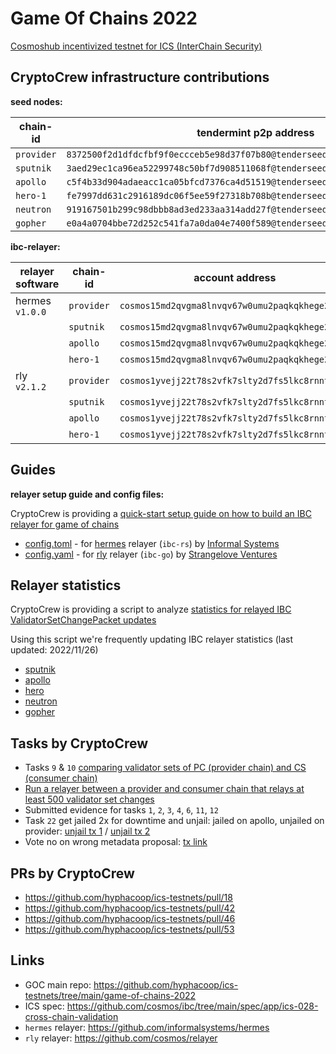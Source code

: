 # Game Of Chains 2022
[Cosmoshub incentivized testnet for ICS (InterChain Security)](https://interchainsecurity.dev/game-of-chains-2022)

## CryptoCrew infrastructure contributions
**seed nodes:**

| chain-id | tendermint p2p address |
| ---------- | -----------------------------------------------------------------------------|
| `provider` | `8372500f2d1dfdcfbf9f0eccceb5e98d37f07b80@tenderseed.ccvalidators.com:29009` |
| `sputnik`  | `3aed29ec1ca96ea52299748c50bf7d908511068f@tenderseed.ccvalidators.com:29019` |
| `apollo`   | `c5f4b33d904adaeacc1ca05bfcd7376ca4d51519@tenderseed.ccvalidators.com:29029` |
| `hero-1`   | `fe7997dd631c2916189dc06f5ee59f27318b708b@tenderseed.ccvalidators.com:29039` |
| `neutron`  | `919167501b299c98dbbb8ad3ed233aa314add27f@tenderseed.ccvalidators.com:29049` |
| `gopher`   | `e0a4a0704bbe72d252c541fa7a0da04e7400f589@tenderseed.ccvalidators.com:29059` |

**ibc-relayer:**

| relayer software | chain-id | account address | explorer link |
| ---------| ---------- | ------------------------------------------------| ------ |
| hermes `v1.0.0` | `provider` | `cosmos15md2qvgma8lnvqv67w0umu2paqkqkhege2evgl` | [link](https://testnet.ping.pub/provider/account/cosmos15md2qvgma8lnvqv67w0umu2paqkqkhege2evgl) |
|          | `sputnik`  | `cosmos15md2qvgma8lnvqv67w0umu2paqkqkhege2evgl` | [link](https://testnet.ping.pub/sputnik/account/cosmos15md2qvgma8lnvqv67w0umu2paqkqkhege2evgl) |
|          | `apollo`   | `cosmos15md2qvgma8lnvqv67w0umu2paqkqkhege2evgl` | [link](https://testnet.ping.pub/apollo/account/cosmos15md2qvgma8lnvqv67w0umu2paqkqkhege2evgl) |
|          | `hero-1`   | `cosmos15md2qvgma8lnvqv67w0umu2paqkqkhege2evgl` | [link](https://testnet.ping.pub/hero/account/cosmos15md2qvgma8lnvqv67w0umu2paqkqkhege2evgl) |
| rly `v2.1.2` | `provider` | `cosmos1yvejj22t78s2vfk7slty2d7fs5lkc8rnnt3j9u` | [link](https://testnet.ping.pub/provider/account/cosmos1yvejj22t78s2vfk7slty2d7fs5lkc8rnnt3j9u) |
|          | `sputnik`  | `cosmos1yvejj22t78s2vfk7slty2d7fs5lkc8rnnt3j9u` | [link](https://testnet.ping.pub/sputnik/account/cosmos1yvejj22t78s2vfk7slty2d7fs5lkc8rnnt3j9u) |
|          | `apollo`   | `cosmos1yvejj22t78s2vfk7slty2d7fs5lkc8rnnt3j9u` | [link](https://testnet.ping.pub/apollo/account/cosmos1yvejj22t78s2vfk7slty2d7fs5lkc8rnnt3j9u) |
|          | `hero-1`   | `cosmos1yvejj22t78s2vfk7slty2d7fs5lkc8rnnt3j9u` | [link](https://testnet.ping.pub/hero/account/cosmos1yvejj22t78s2vfk7slty2d7fs5lkc8rnnt3j9u) |

## Guides
**relayer setup guide and config files:**

CryptoCrew is providing a [quick-start setup guide on how to build an IBC relayer for game of chains](./relayer-config/README.md)

- [config.toml](./relayer-config/config.toml) - for [hermes](https://github.com/informalsystems/hermes) relayer (`ibc-rs`) by [Informal Systems](https://github.com/informalsystems)
- [config.yaml](./relayer-config/config.yaml) - for [rly](https://github.com/cosmos/relayer) relayer (`ibc-go`) by [Strangelove Ventures](https://github.com/strangelove-ventures)

## Relayer statistics
CryptoCrew is providing a script to analyze [statistics for relayed IBC ValidatorSetChangePacket updates](./count-relayer-updates/)

Using this script we're frequently updating IBC relayer statistics (last updated: 2022/11/26)
- [sputnik](./count-relayer-updates/sputnik_relayer-valset-updates.csv)
- [apollo](./count-relayer-updates/apollo_relayer-valset-updates.csv)
- [hero](./count-relayer-updates/hero_relayer-valset-updates.csv)
- [neutron](./count-relayer-updates/neutron_relayer-valset-updates.csv)
- [gopher](./count-relayer-updates/hero_relayer-valset-updates.csv)

## Tasks by CryptoCrew
- Tasks `9` & `10` [comparing validator sets of PC (provider chain) and CS (consumer chain)](./compare-valsets/)
- [Run a relayer between a provider and consumer chain that relays at least 500 validator set changes](./relayer.md)
- Submitted evidence for tasks `1`, `2`, `3`, `4`, `6`, `11`, `12`
- Task `22` get jailed 2x for downtime and unjail: jailed on apollo, unjailed on provider: [unjail tx 1](https://testnet.mintscan.io/goc-provider/txs/F8C805CC6D5FBDD2D5B853CDBB77F275C06762EE74E1FE7BD1E734BE88BAB047) / [unjail tx 2](https://testnet.mintscan.io/goc-provider/txs/DA206CD386B22F0E46ECCF6A9FF6ADB7CFD4005BBC437D5BAFD5E6D6F344A7F0)  
- Vote no on wrong metadata proposal: [tx link](https://testnet.mintscan.io/goc-provider/6119CAA510DCEDAA62857F577EAF6D248B9C3CA12F21042D5DFDD13E44B5701F)

## PRs by CryptoCrew
- https://github.com/hyphacoop/ics-testnets/pull/18
- https://github.com/hyphacoop/ics-testnets/pull/42
- https://github.com/hyphacoop/ics-testnets/pull/46
- https://github.com/hyphacoop/ics-testnets/pull/53

## Links
- GOC main repo: https://github.com/hyphacoop/ics-testnets/tree/main/game-of-chains-2022
- ICS spec: https://github.com/cosmos/ibc/tree/main/spec/app/ics-028-cross-chain-validation
- `hermes` relayer: https://github.com/informalsystems/hermes
- `rly` relayer: https://github.com/cosmos/relayer